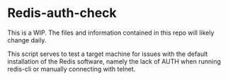 # Redis-auth-check
This is a WIP. The files and information contained in this repo will likely change daily.

This script serves to test a target machine for issues with the default installation of the Redis software, namely the lack of AUTH when running redis-cli or manually connecting with telnet.
